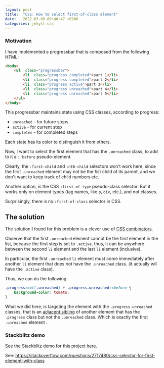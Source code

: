 ```yaml
---
layout: post
title:  "CSS: How to select first-of-class element"
date:   2022-03-08 09:40:47 +0200
categories: jekyll css
---
```

### Motivation

I have implemented a progressbar that is composed from the following HTML:

```html
<body>
	<ul  class="progressbar">
		<li  class="progress completed">part 1</li>
		<li  class="progress completed">part 2</li>
		<li  class="progress active">part 3</li>
		<li  class="progress unreached">part 4</li>
		<li  class="progress unreached">part 5</li>
	</ul>
</body>
```

This progressbar maintains state using CSS classes, according to progress:
* `unreached` - for future steps
* `active` - for current step
* `completed` - for completed steps

Each state has its color to distinguish it from others.

Now, I want to select the first element that has the `.unreached` class, to add to it a `::before` pseudo-element.

Clearly, the `:first-child` and `:nth-child` selectors won't work here, since the first `.unreached` element may not be the fist child of its parent, and we don't  want to keep track of child numbers etc.

Another option, is the CSS `:first-of-type` pseudo-class selector. But it works only on element types (tag names, like `p`, `div`, etc.), and not classes.

Surprisingly, there is no `:first-of-class` selector in CSS.


## The solution

The solution I found for this problem is a clever use of [CSS combinators](https://developer.mozilla.org/en-US/docs/Web/CSS/CSS_Selectors).

Observe that the first `.unreached` element cannot be the first element in the list, because the first step is set to `.active`. thus, it can be anywhere between the second `li` element and the last `li` element (inclusive). 

In particular, the first `.unreached` `li` element must come immediately after another `li` element that does not have the `.unreached` class. (it actually will have the `.active` class).

Thus, we can do the following:

```css
.progress:not(.unreached) + .progress.unreached::before {
	background-color: tomato;
}
```

What we did here, is targeting  the element with the `.progress.unreached` classes, that is an [adjacent sibling](https://developer.mozilla.org/en-US/docs/Web/CSS/Adjacent_sibling_combinator) of another element that has the `.progress` class but not the `.unreached` class.  Which is exactly the first `.unreached` element .


### Stackblitz demo

See the Stackblitz demo for this project [here](https://stackblitz.com/edit/web-platform-yqkgpm?file=styles.css).

See: https://stackoverflow.com/questions/2717480/css-selector-for-first-element-with-class


